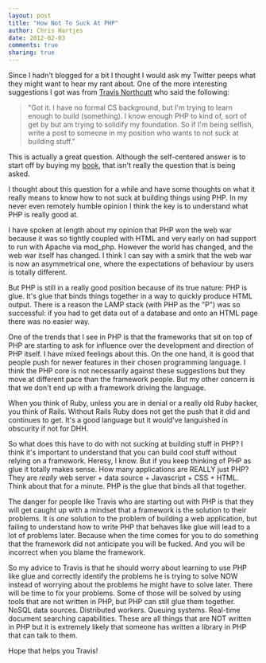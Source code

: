 ```yaml
---
layout: post
title: "How Not To Suck At PHP" 
author: Chris Hartjes
date: 2012-02-03
comments: true 
sharing: true 
---
```


Since I hadn't blogged for a bit I thought I would ask my Twitter peeps what
they might want to hear my rant about. One of the more interesting suggestions
I got was from [Travis Northcutt](https://twitter.com/tnorthcutt) who said
the following:

> "Got it. I have no formal CS background, but I'm trying to learn enough
> to build (something). I know enough PHP to kind of, sort of get by
> but am trying to solidify my foundation. So if I'm being selfish, write
> a post to someone in my position who wants to not suck at building stuff."

This is actually a great question. Although the self-centered answer is
to start off by buying my [book](http://grumpy-testing.com), that isn't
really the question that is being asked.

I thought about this question for a while and have some thoughts on what it
really means to know how to not suck at building things using PHP. In my
never even remotely humble opinion I think the key is to understand what
PHP is really good at.

I have spoken at length about my opinion that PHP won the web war because
it was so tightly coupled with HTML and very early on had support to run
with Apache via mod\_php. However the world has changed, and the web war
itself has changed. I think I can say with a smirk that the web war is now
an asymmetrical one, where the expectations of behaviour by users is totally
different.

But PHP is still in a really good position because of its true nature:
PHP is glue. It's glue that binds things together in 
a way to quickly produce HTML output. There is a reason the LAMP stack (with
PHP as the "P") was so successful: if you had to get data out of a database
and onto an HTML page there was no easier way.

One of the trends that I see in PHP is that the frameworks that sit on top
of PHP are starting to ask for influence over the development and direction
of PHP itself. I have mixed feelings about this. On the one hand, it is
good that people push for newer features in their chosen programming 
language. I think the PHP core is not necessarily against these suggestions
but they move at different pace than the framework people. But my other 
concern is that we don't end up with a framework driving the language.

When you think of Ruby, unless you are in denial or a really old Ruby hacker,
you think of Rails. Without Rails Ruby does not get the push that it did
and continues to get. It's a good language but it would've languished in 
obscurity if not for DHH.

So what does this have to do with not sucking at building stuff in PHP? I 
think it's important to understand that you can build cool stuff without
relying on a framework. Heresy, I know. But if you keep thinking of PHP
as glue it totally makes sense. How many applications are REALLY just PHP?
They are *really* web server + data source + Javascript + CSS + HTML. Think 
about that for a minute. PHP is the glue that binds all that together.

The danger for people like Travis who are starting out with PHP is that they
will get caught up with a mindset that a framework is the solution to their
problems. It is *one* solution to the problem of building a web application,
but failing to understand how to write PHP that behaves like glue will lead
to a lot of problems later. Because when the time comes for you to do something
that the framework did not anticipate you will be fucked. And you will be 
incorrect when you blame the framework.

So my advice to Travis is that he should worry about learning to use PHP like
glue and correctly identify the problems he is trying to solve NOW instead of
worrying about the problems he might have to solve later. There will be time to
fix your problems. Some of those will be solved by using tools that are not
written in PHP, but PHP can still glue them together. NoSQL data sources.
Distributed workers. Queuing systems. Real-time document searching capabilities.
These are all things that are NOT written in PHP but it is extremely likely
that someone has written a library in PHP that can talk to them.

Hope that helps you Travis!
